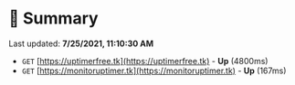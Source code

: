 # 📖 Summary
Last updated: **7/25/2021, 11:10:30 AM**

- `GET` [https://uptimerfree.tk](https://uptimerfree.tk) - **Up** (4800ms)
- `GET` [https://monitoruptimer.tk](https://monitoruptimer.tk) - **Up** (167ms)
